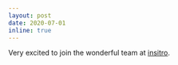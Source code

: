 ```yaml
---
layout: post
date: 2020-07-01 
inline: true
---
```


Very excited to join the wonderful team at [insitro](https://insitro.com/).

